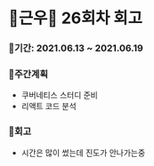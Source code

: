 # 🌼근우🌼 26회차 회고

### 🥕기간: 2021.06.13 ~ 2021.06.19

### 🍆주간계획

- 쿠버네티스 스터디 준비
- 리액트 코드 분석


### 🥦회고

- 시간은 많이 썼는데 진도가 안나가는중



